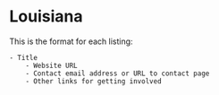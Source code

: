 # Louisiana

This is the format for each listing:

```
- Title
    - Website URL
    - Contact email address or URL to contact page
    - Other links for getting involved
```